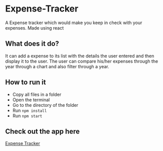 # Expense-Tracker
A Expense tracker which would make you keep in check with your expenses. Made using react
## What does it do?
It can add a expense to its list with the details the user entered and then display it to the user. 
The user can compare his/her expenses through the year through a chart and also filter through a year.
## How to run it
- Copy all files in a folder
- Open the terminal
- Go to the directory of the folder
- Run `npm install`
- Run `npm start`
## Check out the app here
[Expense Tracker](https://imtanmay21.github.io/Expense-Tracker/)
